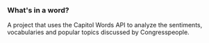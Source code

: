 ### What's in a word?

A project that uses the Capitol Words API to analyze the sentiments, vocabularies and popular topics discussed by Congresspeople.
